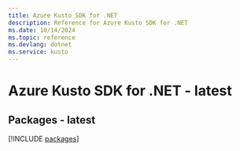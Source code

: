 ```yaml
---
title: Azure Kusto SDK for .NET
description: Reference for Azure Kusto SDK for .NET
ms.date: 10/14/2024
ms.topic: reference
ms.devlang: dotnet
ms.service: kusto
---
```

# Azure Kusto SDK for .NET - latest
## Packages - latest
[!INCLUDE [packages](kusto-index.md)]